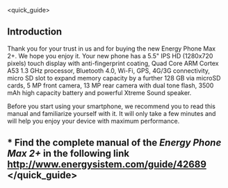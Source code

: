 <quick_guide>

## Introduction
Thank you for your trust in us and for buying the new Energy Phone Max 2+. We hope you enjoy it.
Your new phone has a 5.5" IPS HD (1280x720 pixels) touch display with anti-fingerprint coating, Quad Core ARM Cortex A53 1.3 GHz processor, Bluetooth 4.0, Wi-Fi, GPS, 4G/3G connectivity, micro SD slot to expand memory capacity by a further 128 GB via microSD cards, 5 MP front camera, 13 MP rear camera with dual tone flash, 3500 mAh high capacity battery and powerful Xtreme Sound speaker.

Before you start using your smartphone, we recommend you to read this manual and familiarize yourself with it.  It will only take a few minutes and will help you enjoy your device with maximum performance.

## <unique> * Find the complete manual of the *Energy Phone Max 2+* in the following link  http://www.energysistem.com/guide/42689</unique> </quick_guide>
